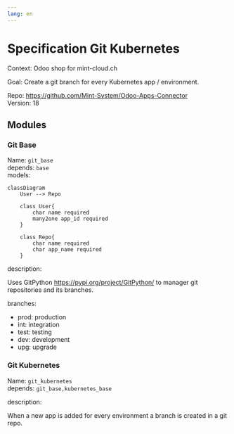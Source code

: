 ```yaml
---
lang: en
---
```

# Specification Git Kubernetes

Context: Odoo shop for mint-cloud.ch

Goal: Create a git branch for every Kubernetes app / environment.

Repo: <https://github.com/Mint-System/Odoo-Apps-Connector>\
Version: 18

## Modules

### Git Base

Name: `git_base`\
depends: `base`\
models:

```mermaid
classDiagram
    User --> Repo

    class User{
		char name required
		many2one app_id required
    }

    class Repo{
		char name required
		char app_name required
    }
```

description:

Uses GitPython <https://pypi.org/project/GitPython/> to manager git repositories and its branches.

branches:
- prod: production
- int: integration
- test: testing
- dev: development
- upg: upgrade

### Git Kubernetes

Name: `git_kubernetes`\
depends: `git_base,kubernetes_base`

description:

When a new app is added for every environment a branch is created in a git repo.